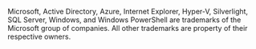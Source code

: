 <Token xmlns:xlink="http://www.w3.org/1999/xlink">Microsoft, Active Directory, Azure, Internet Explorer, Hyper-V, Silverlight, SQL Server, Windows, and Windows PowerShell are trademarks of the Microsoft group of companies. All other trademarks are property of their respective owners.</Token>